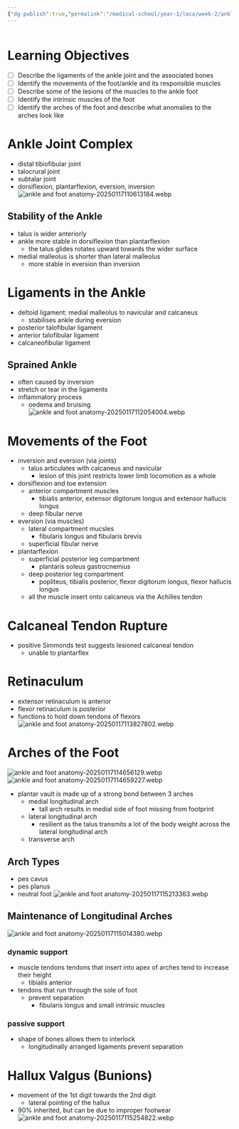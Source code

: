 ```yaml
---
{"dg-publish":true,"permalink":"/medical-school/year-1/loco/week-2/ankle-and-foot-anatomy/","tags":["loco"],"updated":"2025-01-17T11:53:12.203+00:00"}
---
```


```table-of-contents
```
# Learning Objectives
- [ ] Describe the ligaments of the ankle joint and the associated bones
- [ ] Identify the movements of the foot/ankle and its responsible muscles
- [ ] Describe some of the lesions of the muscles to the ankle foot
- [ ] Identify the intrinsic muscles of the foot
- [ ] Identify the arches of the foot and describe what anomalies to the arches look like

# Ankle Joint Complex
- distal tibiofibular joint
- talocrural joint
- subtalar joint
- dorsiflexion, plantarflexion, eversion, inversion
![ankle and foot anatomy-20250117110613184.webp](/img/user/Medical%20School/Year%201/loco/week%202/attachments/ankle%20and%20foot%20anatomy-20250117110613184.webp)
## Stability of the Ankle
- talus is wider anteriorly
- ankle more stable in dorsiflexion than plantarflexion
	- the talus glides rotates upward towards the wider surface
- medial malleolus is shorter than lateral malleolus
	- more stable in eversion than inversion

# Ligaments in the Ankle
- deltoid ligament: medial malleolus to navicular and calcaneus
	- stabilises ankle during eversion
- posterior talofibular ligament
- anterior talofibular ligament
- calcaneofibular ligament
## Sprained Ankle
- often caused by inversion
- stretch or tear in the ligaments
- inflammatory process
	- oedema and bruising
![ankle and foot anatomy-20250117112054004.webp](/img/user/Medical%20School/Year%201/loco/week%202/attachments/ankle%20and%20foot%20anatomy-20250117112054004.webp)

# Movements of the Foot
- inversion and eversion (via joints)
	- talus articulates with calcaneus and navicular
		- lesion of this joint restricts lower limb locomotion as a whole
- dorsiflexion and toe extension
	- anterior compartment muscles
		- tibialis anterior, extensor digitorum longus and extensor hallucis longus
	- deep fibular nerve
- eversion (via muscles)
	- lateral compartment mucsles
		- fibularis longus and fibularis brevis
	- superficial fibular nerve
- plantarflexion
	- superficial posterior leg compartment
		- plantaris soleus gastrocnemius
	- deep posterior leg compartment
		- popliteus, tibialis posterior, flexor digitorum longus, flexor hallucis longus
	- all the muscle insert onto calcaneus via the Achilles tendon

# Calcaneal Tendon Rupture
- positive Simmonds test suggests lesioned calcaneal tendon
	- unable to plantarflex

# Retinaculum
- extensor retinaculum is anterior
- flexor retinaculum is posterior
- functions to hold down tendons of flexors
![ankle and foot anatomy-20250117113827802.webp](/img/user/Medical%20School/Year%201/loco/week%202/attachments/ankle%20and%20foot%20anatomy-20250117113827802.webp)

# Arches of the Foot
![ankle and foot anatomy-20250117114656129.webp](/img/user/Medical%20School/Year%201/loco/week%202/attachments/ankle%20and%20foot%20anatomy-20250117114656129.webp)
![ankle and foot anatomy-20250117114659227.webp](/img/user/Medical%20School/Year%201/loco/week%202/attachments/ankle%20and%20foot%20anatomy-20250117114659227.webp)
- plantar vault is made up of a strong bond between 3 arches
	- medial longitudinal arch
		- tall arch results in medial side of foot missing from footprint
	- lateral longitudinal arch
		- resilient as the talus transmits a lot of the body weight across the lateral longitudinal arch
	- transverse arch
## Arch Types
- pes cavus
- pes planus
- neutral foot
![ankle and foot anatomy-20250117115213363.webp](/img/user/Medical%20School/Year%201/loco/week%202/attachments/ankle%20and%20foot%20anatomy-20250117115213363.webp)
## Maintenance of Longitudinal Arches
![ankle and foot anatomy-20250117115014380.webp](/img/user/Medical%20School/Year%201/loco/week%202/attachments/ankle%20and%20foot%20anatomy-20250117115014380.webp)
### dynamic support
- muscle tendons tendons that insert into apex of arches tend to increase their height
	- tibialis anterior
- tendons that run through the sole of foot
	- prevent separation
		- fibularis longus and small intrinsic muscles
### passive support
- shape of bones allows them to interlock
	- longitudinally arranged ligaments prevent separation

# Hallux Valgus (Bunions)
- movement of the 1st digit towards the 2nd digit
	- lateral pointing of the hallux
- 90% inherited, but can be due to improper footwear
![ankle and foot anatomy-20250117115254822.webp](/img/user/Medical%20School/Year%201/loco/week%202/attachments/ankle%20and%20foot%20anatomy-20250117115254822.webp)